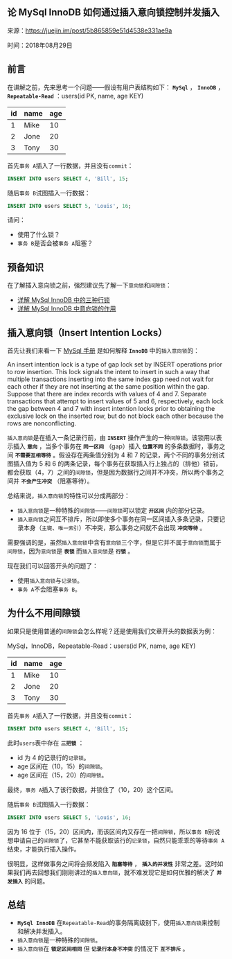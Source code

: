 ## 论 MySql InnoDB 如何通过插入意向锁控制并发插入

来源：<https://juejin.im/post/5b865859e51d4538e331ae9a>

时间：2018年08月29日


## 前言

在讲解之前，先来思考一个问题——假设有用户表结构如下：
 **`MySql`** ， **`InnoDB`** ， **`Repeatable-Read`** ：users(id PK, name, age KEY)

| id | name | age |
| - | - | - |
| 1 | Mike | 10 |
| 2 | Jone | 20 |
| 3 | Tony | 30 |


首先`事务 A`插入了一行数据，并且没有`commit`：

```sql
INSERT INTO users SELECT 4, 'Bill', 15;
```

随后`事务 B`试图插入一行数据：

```sql
INSERT INTO users SELECT 5, 'Louis', 16;
```

请问：


* 使用了什么锁？
* `事务 B`是否会被`事务 A`阻塞？


## 预备知识

在了解插入意向锁之前，强烈建议先了解一下`意向锁`和`间隙锁`：


* [详解 MySql InnoDB 中的三种行锁][0]
* [详解 MySql InnoDB 中意向锁的作用][1]


## 插入意向锁（Insert Intention Locks）

首先让我们来看一下 [MySql 手册][2] 是如何解释 **`InnoDB`**  中的`插入意向锁`的：

An insert intention lock is a type of gap lock set by INSERT operations prior to row insertion. This lock signals the intent to insert in such a way that multiple transactions inserting into the same index gap need not wait for each other if they are not inserting at the same position within the gap. Suppose that there are index records with values of 4 and 7. Separate transactions that attempt to insert values of 5 and 6, respectively, each lock the gap between 4 and 7 with insert intention locks prior to obtaining the exclusive lock on the inserted row, but do not block each other because the rows are nonconflicting.

`插入意向锁`是在插入一条记录行前，由 **`INSERT`**  操作产生的一种`间隙锁`。该锁用以表示插入 **`意向`** ，当多个事务在 **`同一区间`** （gap）插入 **`位置不同`** 的多条数据时，事务之间 **`不需要互相等待`** 。假设存在两条值分别为 4 和 7 的记录，两个不同的事务分别试图插入值为 5 和 6 的两条记录，每个事务在获取插入行上独占的（排他）锁前，都会获取（4，7）之间的`间隙锁`，但是因为数据行之间并不冲突，所以两个事务之间并 **`不会产生冲突`** （阻塞等待）。

总结来说，`插入意向锁`的特性可以分成两部分：


* `插入意向锁`是一种特殊的`间隙锁`——`间隙锁`可以锁定 **`开区间`** 内的部分记录。
* `插入意向锁`之间互不排斥，所以即使多个事务在同一区间插入多条记录，只要记录本身（`主键`、`唯一索引`）不冲突，那么事务之间就不会出现 **`冲突等待`** 。


需要强调的是，虽然`插入意向锁`中含有`意向锁`三个字，但是它并不属于`意向锁`而属于`间隙锁`，因为`意向锁`是 **`表锁`** 而`插入意向锁`是 **`行锁`** 。

现在我们可以回答开头的问题了：


* 使用`插入意向锁`与`记录锁`。
* `事务 A`不会阻塞`事务 B`。


## 为什么不用间隙锁

如果只是使用普通的`间隙锁`会怎么样呢？还是使用我们文章开头的数据表为例：

MySql，InnoDB，Repeatable-Read：users(id PK, name, age KEY)

| id | name | age |
| - | - | - |
| 1 | Mike | 10 |
| 2 | Jone | 20 |
| 3 | Tony | 30 |


首先`事务 A`插入了一行数据，并且没有`commit`：

```sql
INSERT INTO users SELECT 4, 'Bill', 15;
```

此时`users`表中存在 **`三把锁`** ：


* id 为 4 的记录行的`记录锁`。
* age 区间在（10，15）的`间隙锁`。
* age 区间在（15，20）的`间隙锁`。


最终，`事务 A`插入了该行数据，并锁住了（10，20）这个区间。

随后`事务 B`试图插入一行数据：

```sql
INSERT INTO users SELECT 5, 'Louis', 16;
```

因为 16 位于（15，20）区间内，而该区间内又存在一把`间隙锁`，所以`事务 B`别说想申请自己的`间隙锁`了，它甚至不能获取该行的`记录锁`，自然只能乖乖的等待`事务 A`结束，才能执行插入操作。

很明显，这样做事务之间将会频发陷入 **`阻塞等待`** ， **`插入的并发性`** 非常之差。这时如果我们再去回想我们刚刚讲过的`插入意向锁`，就不难发现它是如何优雅的解决了 **`并发插入`** 的问题。
## 总结


* **`MySql InnoDB`**  在`Repeatable-Read`的事务隔离级别下，使用`插入意向锁`来控制和解决并发插入。
* `插入意向锁`是一种特殊的`间隙锁`。
* `插入意向锁`在 **`锁定区间相同`** 但 **`记录行本身不冲突`** 的情况下 **`互不排斥`** 。


[0]: https://link.juejin.im?target=https%3A%2F%2Fjuejin.im%2Fpost%2F5b8577c26fb9a01a143fe04e
[1]: https://link.juejin.im?target=https%3A%2F%2Fjuejin.im%2Fpost%2F5b85124f5188253010326360
[2]: https://link.juejin.im?target=https%3A%2F%2Fdev.mysql.com%2Fdoc%2Frefman%2F8.0%2Fen%2Finnodb-locking.html%23innodb-insert-intention-locks